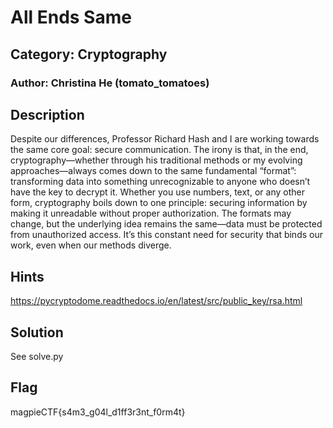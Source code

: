 # All Ends Same
## Category: Cryptography
### Author: Christina He (tomato_tomatoes)

## Description
Despite our differences, Professor Richard Hash and I are working towards the same core goal: secure communication. The irony is that, in the end, cryptography—whether through his traditional methods or my evolving approaches—always comes down to the same fundamental “format”: transforming data into something unrecognizable to anyone who doesn’t have the key to decrypt it. Whether you use numbers, text, or any other form, cryptography boils down to one principle: securing information by making it unreadable without proper authorization. The formats may change, but the underlying idea remains the same—data must be protected from unauthorized access. It’s this constant need for security that binds our work, even when our methods diverge.

## Hints
https://pycryptodome.readthedocs.io/en/latest/src/public_key/rsa.html

## Solution
See solve.py

## Flag
magpieCTF{s4m3_g04l_d1ff3r3nt_f0rm4t}
